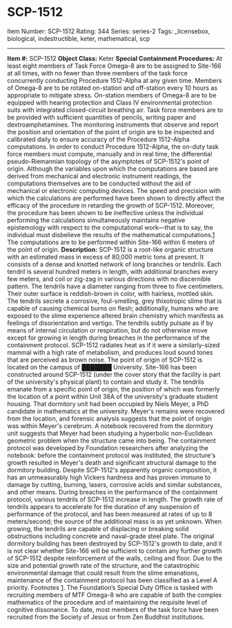 # SCP-1512
Item Number: SCP-1512
Rating: 344
Series: series-2
Tags: _licensebox, biological, indestructible, keter, mathematical, scp

---

**Item #:** SCP-1512
**Object Class:** Keter
**Special Containment Procedures:** At least eight members of Task Force Omega-8 are to be assigned to Site-166 at all times, with no fewer than three members of the task force concurrently conducting Procedure 1512-Alpha at any given time. Members of Omega-8 are to be rotated on-station and off-station every 10 hours as appropriate to mitigate stress. On-station members of Omega-8 are to be equipped with hearing protection and Class IV environmental protection suits with integrated closed-circuit breathing air. Task force members are to be provided with sufficient quantities of pencils, writing paper and dextroamphetamines. The monitoring instruments that observe and report the position and orientation of the point of origin are to be inspected and calibrated daily to ensure accuracy of the Procedure 1512-Alpha computations.
In order to conduct Procedure 1512-Alpha, the on-duty task force members must compute, manually and in real time, the differential pseudo-Riemannian topology of the asymptotes of SCP-1512's point of origin. Although the variables upon which the computations are based are derived from mechanical and electronic instrument readings, the computations themselves are to be conducted without the aid of mechanical or electronic computing devices. The speed and precision with which the calculations are performed have been shown to directly affect the efficacy of the procedure in retarding the growth of SCP-1512. Moreover, the procedure has been shown to be ineffective unless the individual performing the calculations simultaneously maintains negative epistemology with respect to the computational work—that is to say, the individual must disbelieve the results of the mathematical computations.[1](javascript:;) The computations are to be performed within Site-166 within 6 meters of the point of origin.
**Description:** SCP-1512 is a root-like organic structure with an estimated mass in excess of 80,000 metric tons at present. It consists of a dense and knotted network of long branches or tendrils. Each tendril is several hundred meters in length, with additional branches every few meters, and coil or zig-zag in various directions with no discernible pattern. The tendrils have a diameter ranging from three to five centimeters. Their outer surface is reddish-brown in color, with hairless, mottled skin. The tendrils secrete a corrosive, foul-smelling, grey thixotropic slime that is capable of causing chemical burns on flesh; additionally, humans who are exposed to the slime experience altered brain chemistry which manifests as feelings of disorientation and vertigo. The tendrils subtly pulsate as if by means of internal circulation or respiration, but do not otherwise move except for growing in length during breaches in the performance of the containment protocol. SCP-1512 radiates heat as if it were a similarly-sized mammal with a high rate of metabolism, and produces loud sound tones that are perceived as brown noise.
The point of origin of SCP-1512 is located on the campus of ███████ University. Site-166 has been constructed around SCP-1512 (under the cover story that the facility is part of the university's physical plant) to contain and study it. The tendrils emanate from a specific point of origin, the position of which was formerly the location of a point within Unit 38A of the university's graduate student housing. That dormitory unit had been occupied by Niels Meyer, a PhD candidate in mathematics at the university. Meyer's remains were recovered from the location, and forensic analysis suggests that the point of origin was within Meyer's cerebrum. A notebook recovered from the dormitory unit suggests that Meyer had been studying a hyperbolic non-Euclidean geometric problem when the structure came into being. The containment protocol was developed by Foundation researchers after analyzing the notebook: before the containment protocol was instituted, the structure's growth resulted in Meyer's death and significant structural damage to the dormitory building.
Despite SCP-1512's apparently organic composition, it has an unmeasurably high Vickers hardness and has proven immune to damage by cutting, burning, lasers, corrosive acids and similar substances, and other means. During breaches in the performance of the containment protocol, various tendrils of SCP-1512 increase in length. The growth rate of tendrils appears to accelerate for the duration of any suspension of performance of the protocol, and has been measured at rates of up to 8 meters/second; the source of the additional mass is as yet unknown. When growing, the tendrils are capable of displacing or breaking solid obstructions including concrete and naval-grade steel plate.
The original dormitory building has been destroyed by SCP-1512's growth to date, and it is not clear whether Site-166 will be sufficient to contain any further growth of SCP-1512 despite reinforcement of the walls, ceiling and floor. Due to the size and potential growth rate of the structure, and the catastrophic environmental damage that could result from the slime emanations, maintenance of the containment protocol has been classified as a Level A priority.
Footnotes
[1](javascript:;). The Foundation’s Special Duty Office is tasked with recruiting members of MTF Omega-8 who are capable of both the complex mathematics of the procedure and of maintaining the requisite level of cognitive dissonance. To date, most members of the task force have been recruited from the Society of Jesus or from Zen Buddhist institutions.